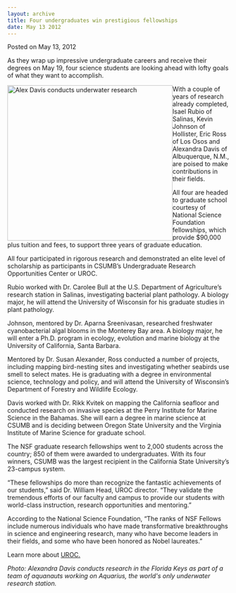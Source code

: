 ```yaml
---
layout: archive
title: Four undergraduates win prestigious fellowships
date: May 13 2012
---
```





<span class="date">Posted on May 13, 2012    </span>
<p>As they wrap up impressive undergraduate careers and receive
their degrees on May 19, four science students are looking ahead
with lofty goals of what they want to accomplish.</p>
<p><img alt="Alex Davis conducts underwater research" src="http://news.csumb.edu/sites/default/files/65/attachments/news/images/alexandradavisaquarius_sm.jpg" style="float:left; width:375px; height:353px">With a couple of
years of research already completed, Isael Rubio of Salinas, Kevin
Johnson of Hollister, Eric Ross of Los Osos and Alexandra Davis of
Albuquerque, N.M., are poised to make contributions in their
fields.</img></p>
<p>All four are headed to graduate school courtesy of National
Science Foundation fellowships, which provide $90,000 plus tuition
and fees, to support three years of graduate education.</p>
<p>All four participated in rigorous research and demonstrated an
elite level of scholarship as participants in CSUMB&#x2019;s Undergraduate
Research Opportunities Center or UROC.</p>
<p>Rubio worked with Dr. Carolee Bull at the U.S. Department of
Agriculture&#x2019;s research station in Salinas, investigating bacterial
plant pathology. A biology major, he will attend the University of
Wisconsin for his graduate studies in plant pathology.</p>
<p>Johnson, mentored by Dr. Aparna Sreenivasan, researched
freshwater cyanobacterial algal blooms in the Monterey Bay area. A
biology major, he will enter a Ph.D. program in ecology, evolution
and marine biology at the University of California, Santa
Barbara.</p>
<p>Mentored by Dr. Susan Alexander, Ross conducted a number of
projects, including mapping bird-nesting sites and investigating
whether seabirds use smell to select mates. He is graduating with a
degree in environmental science, technology and policy, and will
attend the University of Wisconsin&#x2019;s Department of Forestry and
Wildlife Ecology.</p>
<p>Davis worked with Dr. Rikk Kvitek on mapping the California
seafloor and conducted research on invasive species at the Perry
Institute for Marine Science in the Bahamas. She will earn a degree
in marine science at CSUMB and is deciding between Oregon State
University and the Virginia Institute of Marine Science for
graduate school.</p>
<p>The NSF graduate research fellowships went to 2,000 students
across the country; 850 of them were awarded to undergraduates.
With its four winners, CSUMB was the largest recipient in the
California State University&#x2019;s 23-campus system.</p>
<p>&#x201C;These fellowships do more than recognize the fantastic
achievements of our students,&#x201D; said Dr. William Head, UROC
director. &#x201C;They validate the tremendous efforts of our faculty and
campus to provide our students with world-class instruction,
research opportunities and mentoring.&#x201D;</p>
<p>According to the National Science Foundation, &#x201C;The ranks of NSF
Fellows include numerous individuals who have made transformative
breakthroughs in science and engineering research, many who have
become leaders in their fields, and some who have been honored as
Nobel laureates.&#x201D;</p>
<p>Learn more about&#xA0;<a href="http://uroc.csumb.edu/" rel="nofollow">UROC.</a></p>
<p class="small"><em>Photo: Alexandra Davis conducts research in
the Florida Keys as part of a team of aquanauts working on
Aquarius, the world&apos;s only underwater research station.</em></p>
<p class="small"><br>
&#xA0;</br></p>





